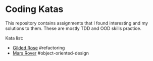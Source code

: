 # Coding Katas

This repository contains assignments that I found interesting and my solutions to them.
These are mostly TDD and OOD skills practice.

Kata list:
- [Gilded Rose](gilded-rose/GILDED-ROSE.md) #refactoring
- [Mars Rover](mars-rover/MARS-ROVER.MD) #object-oriented-design

